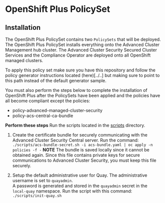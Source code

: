 # OpenShift Plus PolicySet

## Installation

The OpenShift Plus PolicySet contains two `PolicySets` that will be deployed.  The OpenShift Plus PolicySet installs everything onto the Advanced Cluster Management hub cluster.  The Advanced Cluster Security Secured Cluster Services and the Compliance Operator are deployed onto all OpenShift managed clusters.

To apply this policy set make sure you have this repository and follow the policy generator instructions located (here)[../..] but making sure to point to this path instead of the default generator sample.

You must also perform the steps below to complete the installation of OpenShift Plus after the PolicySets have been
applied and the policies have all become compliant except the policies:

- policy-advanced-managed-cluster-security
- policy-acs-central-ca-bundle

**Perform these steps**
Run the scripts located in the [scripts](scripts) directory.

1. Create the certificate bundle for securely communicating with the Advanced Cluster Security Central server.  Run the command: `./scripts/acs-bundle-secret.sh -i acs-bundle.yaml | oc apply -n policies -f -`  **NOTE** The bundle is saved locally since it cannot be obtained again.  Since this file contains private keys for secure communications to Advanced Cluster Security, you must keep this file securely.

2. Setup the default administrative user for Quay. The administrative username is set to `quayadmin`.  
A password is generated and stored in the `quayadmin` secret in the `local-quay` namespace.
Run the script with this command: `./scripts/init-quay.sh`
